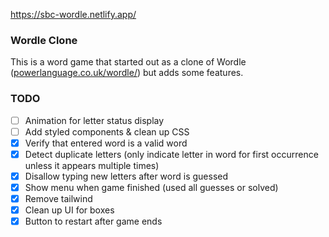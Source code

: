 
https://sbc-wordle.netlify.app/

### Wordle Clone

This is a word game that started out as a clone of Wordle ([powerlanguage.co.uk/wordle/](https://www.powerlanguage.co.uk/wordle/)) but adds some features.

### TODO

- [ ] Animation for letter status display
- [ ] Add styled components & clean up CSS
- [x] Verify that entered word is a valid word
- [x] Detect duplicate letters (only indicate letter in word for first occurrence unless it appears multiple times)
- [x] Disallow typing new letters after word is guessed
- [x] Show menu when game finished (used all guesses or solved)
- [x] Remove tailwind
- [x] Clean up UI for boxes
- [x] Button to restart after game ends

